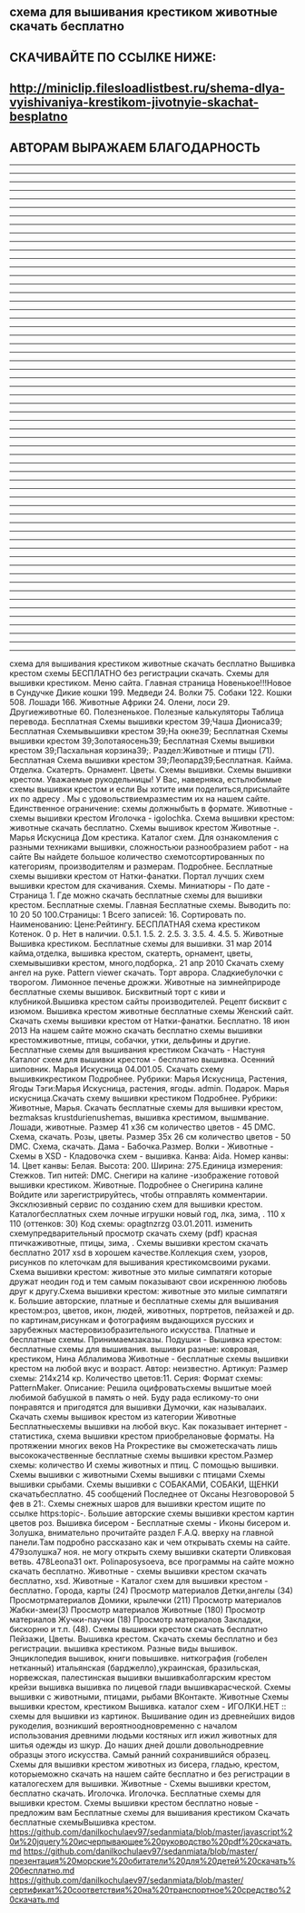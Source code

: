 схема для вышивания крестиком животные скачать бесплатно
--------------------------------------------------
СКАЧИВАЙТЕ ПО ССЫЛКЕ НИЖЕ:
--------------------------------------------------
http://miniclip.filesloadlistbest.ru/shema-dlya-vyishivaniya-krestikom-jivotnyie-skachat-besplatno
--------------------------------------------------
АВТОРАМ ВЫРАЖАЕМ БЛАГОДАРНОСТЬ
--------------------------------------------------
--------------------------------------------------
--------------------------------------------------
--------------------------------------------------
--------------------------------------------------
--------------------------------------------------
--------------------------------------------------
--------------------------------------------------
--------------------------------------------------
--------------------------------------------------
--------------------------------------------------
--------------------------------------------------
--------------------------------------------------
--------------------------------------------------
--------------------------------------------------
--------------------------------------------------
--------------------------------------------------
--------------------------------------------------
--------------------------------------------------
--------------------------------------------------
--------------------------------------------------
--------------------------------------------------
--------------------------------------------------
--------------------------------------------------
--------------------------------------------------
--------------------------------------------------
--------------------------------------------------
--------------------------------------------------
--------------------------------------------------
--------------------------------------------------
--------------------------------------------------
--------------------------------------------------
--------------------------------------------------
--------------------------------------------------
--------------------------------------------------
--------------------------------------------------
--------------------------------------------------
--------------------------------------------------
--------------------------------------------------
--------------------------------------------------
--------------------------------------------------
--------------------------------------------------
--------------------------------------------------
--------------------------------------------------
--------------------------------------------------
--------------------------------------------------
--------------------------------------------------
--------------------------------------------------
--------------------------------------------------
--------------------------------------------------
--------------------------------------------------
--------------------------------------------------
--------------------------------------------------
--------------------------------------------------
--------------------------------------------------
--------------------------------------------------
--------------------------------------------------
--------------------------------------------------
--------------------------------------------------
схема для вышивания крестиком животные скачать бесплатно Вышивка крестом схемы БЕСПЛАТНО без регистрации скачать. Схемы для вышивки крестиком. Меню сайта. Главная страница  Новенькое!!!Новое в Сундучке  Дикие кошки 199. Медведи 24. Волки 75. Собаки 122. Кошки 508. Лошади 166. Животные Африки 24. Олени, лоси 29. Другиеживотные 60. Полезненькое. Полезные калькуляторы  Таблица перевода. Бесплатная Схемы вышивки крестом 39;Чаша Диониса39; Бесплатная Схемывышивки крестом 39;На окне39; Бесплатная Схемы вышивки крестом 39;Золотаяосень39; Бесплатная Схемы вышивки крестом 39;Пасхальная корзина39;. Раздел:Животные и птицы (71). Бесплатная Схема вышивки крестом 39;Леопард39;Бесплатная. Кайма. Отделка. Скатерть. Орнамент. Цветы. Схемы вышивки. Схемы вышивки крестом. Уважаемые рукодельницы! У Вас, наверняка, естьлюбимые схемы вышивки крестом и если Вы хотите ими поделиться,присылайте их по адресу . Мы с удовольствиемразместим их на нашем сайте. Единственное ограничение: схемы должныбыть в формате. Животные - схемы вышивки крестом  Иголочка - igolochka. Схема вышивки крестом: животные скачать бесплатно. Схемы вышивок крестом Животные -. Марья Искусница  Дом крестика. Каталог схем. Для ознакомления с разными техниками вышивки, сложностьюи разнообразием работ - на сайте Вы найдете большое количество схемотсортированных по категориям, производителям и размерам. Подробнее. Бесплатные схемы вышивки крестом от Натки-фанатки.
Портал лучших схем вышивки крестом для скачивания. Схемы. Миниатюры - По дате - Страница 1. Где можно скачать бесплатные схемы для вышивки крестом. Бесплатные схемы. Главная  Бесплатные схемы. Выводить по: 10 20 50 100.Страницы: 1 Всего записей: 16. Cортировать по. Наименованию: Цене:Рейтингу. БЕСПЛАТНАЯ схема крестиком Котенок. 0 p. Нет в наличии. 0.5.1. 1.5. 2. 2.5. 3. 3.5. 4. 4.5. 5. Животные  Вышивка крестиком. Бесплатные схемы для вышивки. 31 мар 2014  кайма,отделка, вышивка крестом, скатерть, орнамент, цветы, схемывышивки крестом, много,подборка,. 21 апр 2010  Скачать схему ангел на руке. Pattern viewer скачать. Торт аврора. Сладкиебулочки с творогом. Лимонное печенье дрожжи. Животные на зимнейприроде бесплатные схемы вышивок. Бисквитный торт с киви и клубникой.Вышивка крестом сайты производителей. Рецепт бисквит с изюмом. Вышивка крестом животные бесплатные схемы  Женский сайт. Скачать схемы вышивки крестом от Натки-фанатки. Бесплатно. 18 июн 2013  На нашем сайте можно скачать бесплатно схемы вышивки крестомживотные, птицы, собачки, утки, дельфины и другие. Бесплатные схемы для вышивания крестиком Скачать - Настуня
Каталог схем для вышивки крестом - бесплатно вышивка. Осенний шиповник. Марья Искусница 04.001.05. Скачать схему вышивкикрестиком  Подробнее. Рубрики: Марья Искусница, Растения, Ягоды Тэги:Марья Искусница, растения, ягоды. admin. Подарок. Марья искусница.Скачать схему вышивки крестиком  Подробнее. Рубрики: Животные, Марья. Скачать бесплатные схемы для вышивки крестом, bezmaksas krustdurienushemas, вышивка крестимом, вышмвание.  Лошади, животные. Размер 41 х36 см  количество цветов - 45 DMC. Схема, скачать. Розы, цветы. Размер 35х 26 см  количество цветов - 50 DMC. Схема, скачать. Дама - Бабочка.Размер. Волки - Животные - Схемы в XSD - Кладовочка схем - вышивка. Канва: Aida. Номер канвы: 14. Цвет канвы: Белая. Высота: 200. Ширина: 275.Единица измерения: Стежков. Тип нитей: DMC. Снегири на калине -изображение готовой вышивки крестиком. Животные. Подробнее о Снегирина калине  Войдите или зарегистрируйтесь, чтобы отправлять комментарии. Эксклюзивный сервис по созданию схем для вышивки крестом. Каталогбесплатных схем  лочные игрушки новый год, лка, зима, . 110 x 110 (оттенков: 30) Код схемы: opagtnzrzg  03.01.2011. изменить схемупредварительный просмотр   скачать схему (pdf)  красная птичкаживотные, птицы, зима, . Схемы вышивки крестом скачать бесплатно 2017 xsd в хорошем качестве.Коллекция схем, узоров, рисунков по клеточкам для вышивания крестикомсвоими руками. Схема вышивки крестом: животные это милые симпатяги которые дружат неодин год и тем самым показывают свои искреннюю любовь друг к другу.Схема вышивки крестом: животные это милые симпатяги к. Большие авторские, платные и бесплатные схемы для вышивания крестом:роз, цветов, икон, людей, животных, портретов, пейзажей и др. по картинам,рисункам и фотографиям выдающихся русских и зарубежных мастеровизобразительного искусства. Платные и бесплатные схемы. Принимаемзаказы. Подушки - Вышивка крестом: бесплатные схемы для вышивания. вышивки разные: ковровая, крестиком,  Нина Аблалимова
Животные - бесплатные схемы вышивки крестом на любой вкус и возраст. Автор: неизвестно. Артикул: Размер схемы: 214x214 кр. Количество цветов:11. Серия: Формат схемы: PatternMaker. Описание: Решила оцифроватьсхемы вышитые моей любимой бабушкой в память о ней. Буду рада есликому-то они понравятся и пригодятся для вышивки Думочки, как называлаих. Скачать схемы вышивок крестом из категории Животные  Бесплатныесхемы вышивки на любой вкус. Как показывает интернет - статистика, схема вышивки крестом приобрелановые форматы. На протяжении многих веков  На Proкрестике вы сможетескачать лишь высококачественные бесплатные схемы вышивки крестом.Размер схемы: количество  И схемы животных и птиц. С помощью вышивки. Схемы вышивки с животными Схемы вышивки с птицами Схемы вышивки срыбами.  Схемы вышивки с СОБАКАМИ, СОБАКИ, ЩЕНКИ скачатьбесплатно. 45 сообщений  Последнее от Оксаны Незговоровой 5 фев в 21:. Схемы снежных шаров для вышивки крестом ищите по ссылке https:topic-. Большие авторские схемы вышивки крестом картин цветов роз. Вышивка бисером - Бесплатные схемы - Иконы бисером и. Золушка, внимательно прочитайте раздел F.A.Q. вверху на главной панели.Там подробно рассказано как и чем открывать схемы на сайте. 479золушка7 ноя. не могу открыть схему вышивки скатерти Оливковая ветвь. 478Leona31 окт. Polinaposysoeva, все программы на сайте можно скачать бесплатно. Животные - схемы вышивки крестом скачать бесплатно, xsd. Животные - Каталог схем для вышивки крестом - бесплатно. Города, карты (24)  Просмотр материалов  Детки,ангелы (34)  Просмотрматериалов  Домики, крылечки (211)  Просмотр материалов  Жабки-змеи(3)  Просмотр материалов  Животные (180)  Просмотр материалов Жучки-паучки (18)  Просмотр материалов  Закладки, бискорню и т.п. (48).
Схемы вышивки крестом скачать бесплатно Пейзажи, Цветы. Вышивка крестом. Скачать схемы бесплатно и без регистрации. вышивка крестиком. Разные виды вышивок. Энциклопедия вышивок, книги повышивке. ниткография (гобелен нетканный) итальянская (барджелло),украинская, бразильская, норвежская, палестинская вышивки вышивкаболгарским крестом крейзи вышивка вышивка по лицевой глади вышивкарасческой. Схемы вышивки с животными, птицами, рыбами  ВКонтакте. Животные  Схемы вышивки крестом, крестиком  Вышивка. каталог схем - ИГОЛКИ.НЕТ :: схемы для вышивки из картинок. Вышивание  один из древнейших видов рукоделия, возникший вероятноодновременно с началом использования древними людьми костяных игл ижил животных для шитья одежды из шкур. До наших дней дошли довольнодревние образцы этого искусства. Самый ранний сохранившийся образец. Схемы для вышивки крестом животных из бисера, гладью, крестом, которыеможно скачать на нашем сайте бесплатно и без регистрации в каталогесхем для вышивки. Животные - Схемы вышивки крестом, бесплатно скачать. Иголочка. Иголочка. Бесплатные схемы для вышивки крестом. Схемы вышивки крестом бесплатно новые -  предложим вам
Бесплатные схемы для вышивания крестиком Скачать бесплатные схемыВышивка крестом.
https://github.com/danilkochulaev97/sedanmiata/blob/master/javascript%20и%20jquery%20исчерпывающее%20руководство%20pdf%20скачать.md
https://github.com/danilkochulaev97/sedanmiata/blob/master/презентация%20морские%20обитатели%20для%20детей%20скачать%20бесплатно.md
https://github.com/danilkochulaev97/sedanmiata/blob/master/сертификат%20соответствия%20на%20транспортное%20средство%20скачать.md